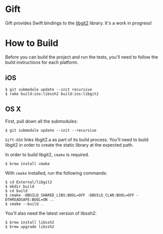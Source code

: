 # Gift

Gift provides Swift bindings to the
[libgit2](https://github.com/libgit2/libgit2) library. It's a work in
progress!

# How to Build

Before you can build the project and run the tests, you'll need to
follow the build instructions for each platform.

## iOS

```
$ git submodule update --init recursive
$ rake build:ios:libssh2 build:ios:libgit2
```

## OS X

First, pull down all the submodules:

```
$ git submodule update --init --recursive
```

`Gift-OSX` links libgit2.a as part of its build process.
You'll need to build libgit2 in order to create the static library at
the expected path.

In order to build libgit2, `cmake` is required.

```
$ brew install cmake
```

With `cmake` installed, run the following commands:

```
$ cd External/libgit2
$ mkdir build
$ cd build
$ cmake -DBUILD_SHARED_LIBS:BOOL=OFF -DBUILD_CLAR:BOOL=OFF -DTHREADSAFE:BOOL=ON ..
$ cmake --build .
```

You'll also need the latest version of libssh2:

```
$ brew install libssh2
$ brew upgrade libssh2
```

